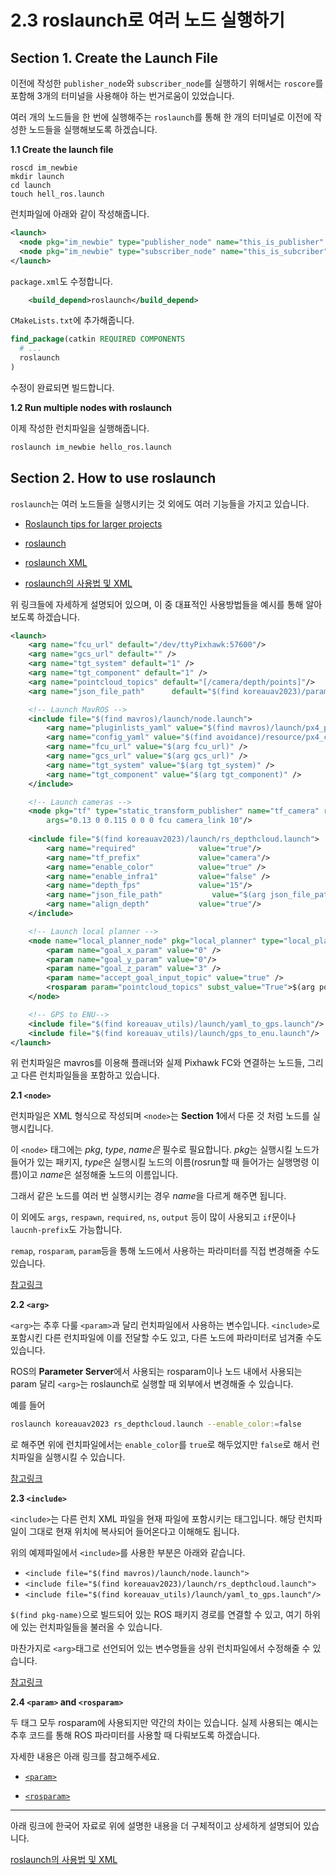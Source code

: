 # 2.3 roslaunch로 여러 노드 실행하기

## Section 1. Create the Launch File

이전에 작성한 `publisher_node`와 `subscriber_node`를 실행하기 위해서는 `roscore`를 포함해 3개의 터미널을 사용해야 하는 번거로움이 있었습니다.

여러 개의 노드들을 한 번에 실행해주는 `roslaunch`를 통해 한 개의 터미널로 이전에 작성한 노드들을 실행해보도록 하겠습니다.

**1.1 Create the launch file**

```
roscd im_newbie
mkdir launch
cd launch
touch hell_ros.launch
```

런치파일에 아래와 같이 작성해줍니다.
```xml
<launch>
  <node pkg="im_newbie" type="publisher_node" name="this_is_publisher" output="screen"/>
  <node pkg="im_newbie" type="subscriber_node" name="this_is_subcriber" output="screen"/>
</launch>
```

`package.xml`도 수정합니다.
```xml
	<build_depend>roslaunch</build_depend>
```

`CMakeLists.txt`에 추가해줍니다.
```cmake
find_package(catkin REQUIRED COMPONENTS
  # ...
  roslaunch
)
```

수정이 완료되면 빌드합니다.

**1.2 Run multiple nodes with roslaunch**

이제 작성한 런치파일을 실행해줍니다.
```bash
roslaunch im_newbie hello_ros.launch
```

## Section 2. How to use roslaunch

`roslaunch`는 여러 노드들을 실행시키는 것 외에도 여러 기능들을 가지고 있습니다.

- [Roslaunch tips for larger projects](http://wiki.ros.org/ROS/Tutorials/Roslaunch%20tips%20for%20larger%20projects)

- [roslaunch](http://wiki.ros.org/roslaunch)

- [roslaunch XML](http://wiki.ros.org/roslaunch/XML)

- [roslaunch의 사용법 및 XML](https://velog.io/@717lumos/roslaunch%EC%9D%98-%EC%82%AC%EC%9A%A9%EB%B2%95-%EB%B0%8F-XML)

위 링크들에 자세하게 설명되어 있으며, 이 중 대표적인 사용방법들을 예시를 통해 알아보도록 하겠습니다.

```xml
<launch>
	<arg name="fcu_url" default="/dev/ttyPixhawk:57600"/>
	<arg name="gcs_url" default="" />
	<arg name="tgt_system" default="1" />
	<arg name="tgt_component" default="1" />
	<arg name="pointcloud_topics" default="[/camera/depth/points]"/>
	<arg name="json_file_path"      default="$(find koreauav2023)/params/stereo_calib.json"/>

	<!-- Launch MavROS -->
	<include file="$(find mavros)/launch/node.launch">
		<arg name="pluginlists_yaml" value="$(find mavros)/launch/px4_pluginlists.yaml" />
		<arg name="config_yaml" value="$(find avoidance)/resource/px4_config.yaml" />
		<arg name="fcu_url" value="$(arg fcu_url)" />
		<arg name="gcs_url" value="$(arg gcs_url)" />
		<arg name="tgt_system" value="$(arg tgt_system)" />
		<arg name="tgt_component" value="$(arg tgt_component)" />
	</include>

	<!-- Launch cameras -->
	<node pkg="tf" type="static_transform_publisher" name="tf_camera" required="true"
		args="0.13 0 0.115 0 0 0 fcu camera_link 10"/>
		
	<include file="$(find koreauav2023)/launch/rs_depthcloud.launch">
		<arg name="required"              value="true"/>
		<arg name="tf_prefix"             value="camera"/>
		<arg name="enable_color"          value="true" />
		<arg name="enable_infra1"         value="false" />
		<arg name="depth_fps"             value="15"/>
		<arg name="json_file_path"           value="$(arg json_file_path)"/>
		<arg name="align_depth"           value="true"/>
	</include>

	<!-- Launch local planner -->
	<node name="local_planner_node" pkg="local_planner" type="local_planner_node" output="screen" required="true" >
		<param name="goal_x_param" value="0" />
		<param name="goal_y_param" value="0"/>
		<param name="goal_z_param" value="3" />
		<param name="accept_goal_input_topic" value="true" />
		<rosparam param="pointcloud_topics" subst_value="True">$(arg pointcloud_topics)</rosparam>
	</node>

	<!-- GPS to ENU-->
	<include file="$(find koreauav_utils)/launch/yaml_to_gps.launch"/>
	<include file="$(find koreauav_utils)/launch/gps_to_enu.launch"/>
</launch>
```

위 런치파일은 mavros를 이용해 플래너와 실제 Pixhawk FC와 연결하는 노드들, 그리고 다른 런치파일들을 포함하고 있습니다.

**2.1 `<node>`**

런치파일은 XML 형식으로 작성되며 `<node>`는 **Section 1**에서 다룬 것 처럼 노드를 실행시킵니다.

이 `<node>` 태그에는 *pkg*, *type*, *name은* 필수로 필요합니다. *pkg*는 실행시킬 노드가 들어가 있는 패키지, *type*은 실행시킬 노드의 이름(rosrun할 때 들어가는 실행명령 이름)이고 *name*은 설정해줄 노드의 이름입니다.

그래서 같은 노드를 여러 번 실행시키는 경우 *name*을 다르게 해주면 됩니다.

이 외에도 `args`, `respawn`, `required`, `ns`, `output` 등이 많이 사용되고 `if`문이나 `laucnh-prefix`도 가능합니다.

`remap`, `rosparam`, `param`등을 통해 노드에서 사용하는 파라미터를 직접 변경해줄 수도 있습니다.

[참고링크](http://wiki.ros.org/roslaunch/XML/node)

**2.2 `<arg>`**

`<arg>`는 추후 다룰 `<param>`과 달리 런치파일에서 사용하는 변수입니다.  `<include>`로 포함시킨 다른 런치파일에 이를 전달할 수도 있고, 다른 노드에 파라미터로 넘겨줄 수도 있습니다.

ROS의 **Parameter Server**에서 사용되는 rosparam이나 노드 내에서 사용되는 param 달리 `<arg>`는 roslaunch로 실행할 때 외부에서 변경해줄 수 있습니다.

예를 들어

```bash
roslaunch koreauav2023 rs_depthcloud.launch --enable_color:=false
```
로 해주면 위에 런치파일에서는 `enable_color`를 `true`로 해두었지만 `false`로 해서 런치파일을 실행시킬 수 있습니다.

[참고링크](http://wiki.ros.org/roslaunch/XML/arg)

**2.3 `<include>`**

`<include>`는 다른 런치 XML 파일을 현재 파일에 포함시키는 태그입니다. 해당 런치파일이 그대로 현재 위치에 복사되어 들어온다고 이해해도 됩니다.

위의 예제파일에서 `<include>`를 사용한 부분은 아래와 같습니다.

- `<include file="$(find mavros)/launch/node.launch">`
- `<include file="$(find koreauav2023)/launch/rs_depthcloud.launch">`
- `<include file="$(find koreauav_utils)/launch/yaml_to_gps.launch"/>`

`$(find pkg-name)`으로 빌드되어 있는 ROS 패키지 경로를 연결할 수 있고, 여기 하위에 있는 런치파일들을 불러올 수 있습니다.

마찬가지로 `<arg>`태그로 선언되어 있는 변수명들을 상위 런치파일에서 수정해줄 수 있습니다.

[참고링크](http://wiki.ros.org/roslaunch/XML/include)

**2.4 `<param>` and `<rosparam>`**

두 태그 모두 rosparam에 사용되지만 약간의 차이는 있습니다. 실제 사용되는 예시는 추후 코드를 통해 ROS 파라미터를 사용할 때 다뤄보도록 하겠습니다.

자세한 내용은 아래 링크를 참고해주세요.

- [`<param>`](http://wiki.ros.org/roslaunch/XML/param)

- [`<rosparam>`](http://wiki.ros.org/roslaunch/XML/rosparam)

---

아래 링크에 한국어 자료로 위에 설명한 내용을 더 구체적이고 상세하게 설명되어 있습니다.

[roslaunch의 사용법 및 XML](https://velog.io/@717lumos/roslaunch%EC%9D%98-%EC%82%AC%EC%9A%A9%EB%B2%95-%EB%B0%8F-XML)